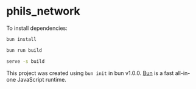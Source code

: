 # phils_network

To install dependencies:

```bash
bun install
```

```bash
bun run build
```

```bash
serve -s build
```

This project was created using `bun init` in bun v1.0.0. [Bun](https://bun.sh) is a fast all-in-one JavaScript runtime.
